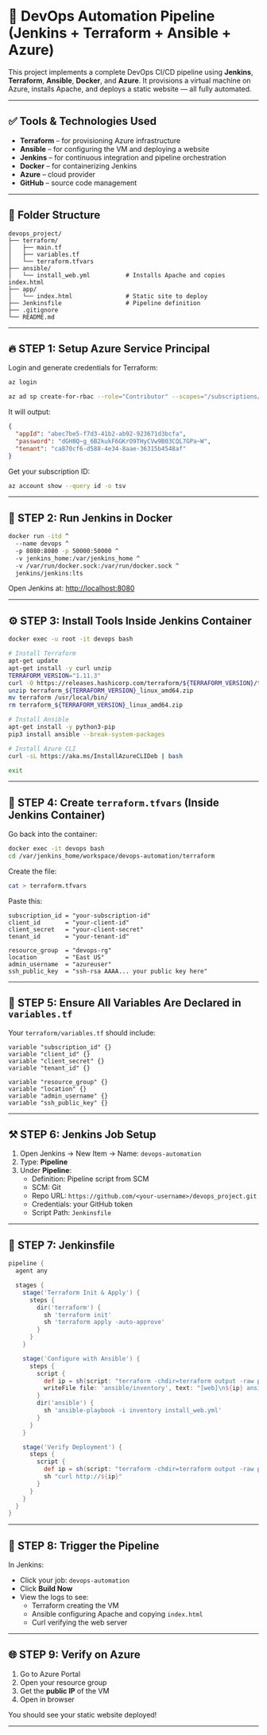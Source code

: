 # 🚀 DevOps Automation Pipeline (Jenkins + Terraform + Ansible + Azure)

This project implements a complete DevOps CI/CD pipeline using **Jenkins**, **Terraform**, **Ansible**, **Docker**, and **Azure**. It provisions a virtual machine on Azure, installs Apache, and deploys a static website — all fully automated.

---

## ✅ Tools & Technologies Used

- **Terraform** – for provisioning Azure infrastructure
- **Ansible** – for configuring the VM and deploying a website
- **Jenkins** – for continuous integration and pipeline orchestration
- **Docker** – for containerizing Jenkins
- **Azure** – cloud provider
- **GitHub** – source code management

---

## 📁 Folder Structure

```
devops_project/
├── terraform/
│   ├── main.tf
│   ├── variables.tf
│   └── terraform.tfvars        
├── ansible/
│   └── install_web.yml          # Installs Apache and copies index.html
├── app/
│   └── index.html               # Static site to deploy
├── Jenkinsfile                  # Pipeline definition
├── .gitignore
└── README.md
```

---

## 🔥 STEP 1: Setup Azure Service Principal

Login and generate credentials for Terraform:

```bash
az login

az ad sp create-for-rbac --role="Contributor" --scopes="/subscriptions/<your-subscription-id>"
```

It will output:

```json
{
  "appId": "abec7be5-f7d3-41b2-ab92-923671d3bcfa",
  "password": "dGH8Q~g_6B2kukF6GKrO9THyCVw9B03CQL7GPa~W",
  "tenant": "ca870cf6-d588-4e34-8aae-36315b4548af"
}
```

Get your subscription ID:

```bash
az account show --query id -o tsv
```

---

## 🐳 STEP 2: Run Jenkins in Docker

```bash
docker run -itd ^
  --name devops ^
  -p 8080:8080 -p 50000:50000 ^
  -v jenkins_home:/var/jenkins_home ^
  -v /var/run/docker.sock:/var/run/docker.sock ^
  jenkins/jenkins:lts
```

Open Jenkins at: [http://localhost:8080](http://localhost:8080)

---

## ⚙️ STEP 3: Install Tools Inside Jenkins Container

```bash
docker exec -u root -it devops bash

# Install Terraform
apt-get update
apt-get install -y curl unzip
TERRAFORM_VERSION="1.11.3"
curl -O https://releases.hashicorp.com/terraform/${TERRAFORM_VERSION}/terraform_${TERRAFORM_VERSION}_linux_amd64.zip
unzip terraform_${TERRAFORM_VERSION}_linux_amd64.zip
mv terraform /usr/local/bin/
rm terraform_${TERRAFORM_VERSION}_linux_amd64.zip

# Install Ansible
apt-get install -y python3-pip
pip3 install ansible --break-system-packages

# Install Azure CLI
curl -sL https://aka.ms/InstallAzureCLIDeb | bash

exit
```

---

## 📂 STEP 4: Create `terraform.tfvars` (Inside Jenkins Container)

Go back into the container:

```bash
docker exec -it devops bash
cd /var/jenkins_home/workspace/devops-automation/terraform
```

Create the file:

```bash
cat > terraform.tfvars
```

Paste this:

```hcl
subscription_id = "your-subscription-id"
client_id       = "your-client-id"
client_secret   = "your-client-secret"
tenant_id       = "your-tenant-id"

resource_group  = "devops-rg"
location        = "East US"
admin_username  = "azureuser"
ssh_public_key  = "ssh-rsa AAAA... your public key here"
```

---

## 🧱 STEP 5: Ensure All Variables Are Declared in `variables.tf`

Your `terraform/variables.tf` should include:

```hcl
variable "subscription_id" {}
variable "client_id" {}
variable "client_secret" {}
variable "tenant_id" {}

variable "resource_group" {}
variable "location" {}
variable "admin_username" {}
variable "ssh_public_key" {}
```

---

## ⚒️ STEP 6: Jenkins Job Setup

1. Open Jenkins → New Item → Name: `devops-automation`
2. Type: **Pipeline**
3. Under **Pipeline**:
   - Definition: Pipeline script from SCM
   - SCM: Git
   - Repo URL: `https://github.com/<your-username>/devops_project.git`
   - Credentials: your GitHub token
   - Script Path: `Jenkinsfile`

---

## 📜 STEP 7: Jenkinsfile

```groovy
pipeline {
  agent any

  stages {
    stage('Terraform Init & Apply') {
      steps {
        dir('terraform') {
          sh 'terraform init'
          sh 'terraform apply -auto-approve'
        }
      }
    }

    stage('Configure with Ansible') {
      steps {
        script {
          def ip = sh(script: "terraform -chdir=terraform output -raw public_ip", returnStdout: true).trim()
          writeFile file: 'ansible/inventory', text: "[web]\n${ip} ansible_user=azureuser ansible_ssh_private_key_file=/var/jenkins_home/.ssh/id_rsa"
        }
        dir('ansible') {
          sh 'ansible-playbook -i inventory install_web.yml'
        }
      }
    }

    stage('Verify Deployment') {
      steps {
        script {
          def ip = sh(script: "terraform -chdir=terraform output -raw public_ip", returnStdout: true).trim()
          sh "curl http://${ip}"
        }
      }
    }
  }
}
```

---

## 🧪 STEP 8: Trigger the Pipeline

In Jenkins:

- Click your job: `devops-automation`
- Click **Build Now**
- View the logs to see:
  - Terraform creating the VM
  - Ansible configuring Apache and copying `index.html`
  - Curl verifying the web server

---

## 🌐 STEP 9: Verify on Azure

1. Go to Azure Portal
2. Open your resource group
3. Get the **public IP** of the VM
4. Open in browser


You should see your static website deployed!

---
